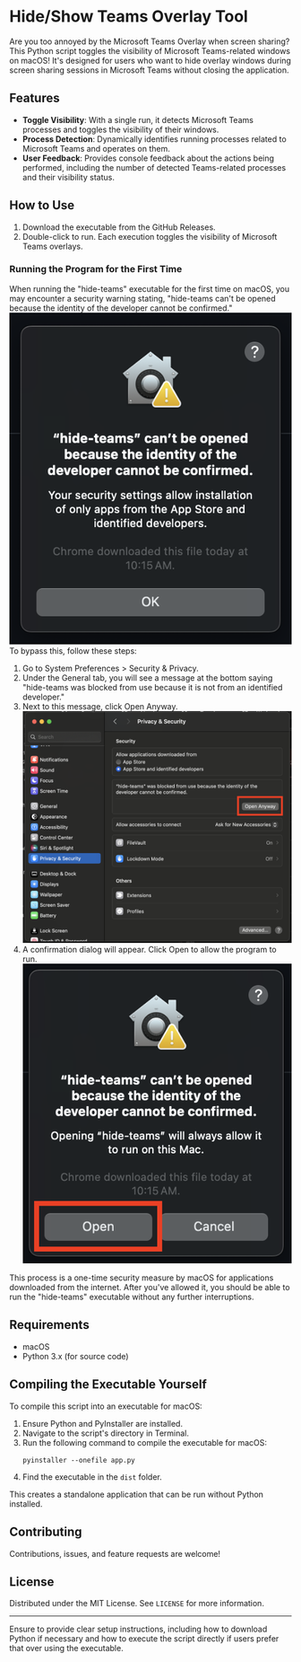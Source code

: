 # Hide/Show Teams Overlay Tool

Are you too annoyed by the Microsoft Teams Overlay when screen sharing? This Python script toggles the visibility of Microsoft Teams-related windows on macOS! It's designed for users who want to hide overlay windows during screen sharing sessions in Microsoft Teams without closing the application.

## Features

- **Toggle Visibility**: With a single run, it detects Microsoft Teams processes and toggles the visibility of their windows.
- **Process Detection**: Dynamically identifies running processes related to Microsoft Teams and operates on them.
- **User Feedback**: Provides console feedback about the actions being performed, including the number of detected Teams-related processes and their visibility status.

## How to Use

1. Download the executable from the GitHub Releases.
2. Double-click to run. Each execution toggles the visibility of Microsoft Teams overlays.

### Running the Program for the First Time
When running the "hide-teams" executable for the first time on macOS, you may encounter a security warning stating, "hide-teams can't be opened because the identity of the developer cannot be confirmed." 
![A pop-up window saying "hide-teams" can't be opened because the identity of the developer cannot be confirmed.](assets/1.png)
To bypass this, follow these steps:

1. Go to System Preferences > Security & Privacy.
2. Under the General tab, you will see a message at the bottom saying "hide-teams was blocked from use because it is not from an identified developer."
3. Next to this message, click Open Anyway.
   ![System Preferences, Privacy & Security Page](assets/2.png)
4. A confirmation dialog will appear. Click Open to allow the program to run.
   ![A pop-up window prompting the user to open or cancel](assets/3.png)

This process is a one-time security measure by macOS for applications downloaded from the internet. After you've allowed it, you should be able to run the "hide-teams" executable without any further interruptions.

## Requirements

- macOS
- Python 3.x (for source code)

## Compiling the Executable Yourself

To compile this script into an executable for macOS:

1. Ensure Python and PyInstaller are installed.
2. Navigate to the script's directory in Terminal.
3. Run the following command to compile the executable for macOS:
   ```
   pyinstaller --onefile app.py
   ```
4. Find the executable in the `dist` folder.

This creates a standalone application that can be run without Python installed.

## Contributing

Contributions, issues, and feature requests are welcome!

## License

Distributed under the MIT License. See `LICENSE` for more information.

---

Ensure to provide clear setup instructions, including how to download Python if necessary and how to execute the script directly if users prefer that over using the executable.

